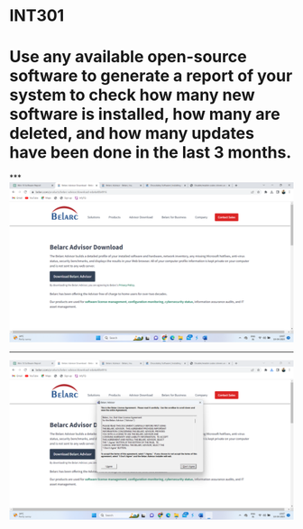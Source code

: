 # INT301
<h1>Use any available open-source software to generate a report of your system to check how many new software is installed, how many are deleted, and how many updates have been done in the last 3 months.</h1>
***
<img src="assets/Screenshot (201).png" alt="demo image">

___
<img src="assets/Screenshot (202).png" alt="demo image">